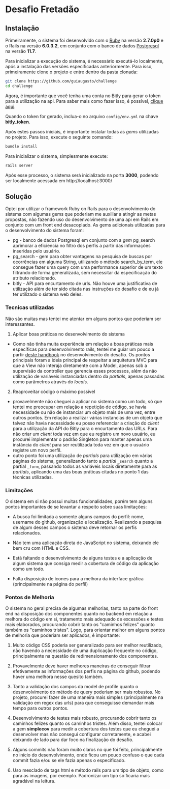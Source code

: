 # Desafio Fretadão

## Instalação

Primeiramente, o sistema foi desenvolvido com o [Ruby](https://rvm.io/) na versão **2.7.0p0** e o Rails na versão **6.0.3.2**, em conjunto com o banco de dados [Postgresql](https://www.postgresql.org/download/linux/debian/) na versão **11.7**.

Para inicializar a execução do sistema, é necessário executá-lo localmente, após a instalação das versões especificadas anteriormente. Para isso, primeiramente clone o projeto e entre dentro da pasta clonada:

```bash
git clone https://github.com/guiaugusto/challenge
cd challenge
```

Agora, é importante que você tenha uma conta no Bitly para gerar o token para a utilização na api. Para saber mais como fazer isso, é possível, [clique aqui](https://dev.bitly.com/v4/#section/Application-using-a-single-account).

Quando o token for gerado, inclua-o no arquivo ```config/env.yml``` na chave **bitly_token**.

Após estes passos iniciais, é importante instalar todas as _gems_ utilizadas no projeto. Para isso, execute o seguinte comando:

```bash
bundle install
```

Para inicializar o sistema, simplesmente execute:

```bash
rails server
```

Após esse processo, o sistema será inicializado na porta **3000**, podendo ser localmente acessada em http://localhost:3000/

## Solução

Optei por utilizar o framework Ruby on Rails para o desenvolvimento do sistema com algumas gems que poderiam me auxiliar a atingir as metas propostas, não fazendo uso do desenvolvimento de uma api em Rails em conjunto com um front end desacoplado. As gems adicionais utilizadas para o desenvolvimento do sistema foram:

* pg - banco de dados Postgresql em conjunto com a _gem_ pg_search aprimorar a eficiencia no filtro dos perfis a partir das informações inseridas pelo usuário.
* pg_search - gem para obter vantagens na pesquisa de buscas por ocorrências em alguma String, utilizando o método search_by_term, ele consegue fazer uma query com uma performance superior de um texto filtrando de forma generalizada, sem necessitar da especificação do atributo relacionado.
* bitly - API para encurtamento de urls. Não houve uma justificativa de utilização além de ter sido citada nas instruções do desafio e de eu já ter utilizado o sistema web deles.

### Tecnicas utilizadas

Não são muitas mas tentei me atentar em alguns pontos que poderiam ser interessantes.

1. Aplicar boas práticas no desenvolvimento do sistema

* Como não tinha muita experiência em relação a boas práticas mais específicas para desenvolvimento rails, tentei me guiar um pouco a partir [deste handbook](https://github.com/infinum/rails-handbook/blob/master/Development%20practices/__Other%20important%20guidelines.md) no desenvolvimento do desafio. Os pontos principais foram a ideia principal de respeitar a arquitetura MVC para que a View não interaja diretamente com a Model, apenas sob a supervisão da controller que gerencia esses processos, além da não utilização de variáveis instanciadas dentro da _partials_, apenas passadas como parâmetros através do _locals_.

2. Reaproveitar código o máximo possível

* provavelmente não cheguei a aplicar no sistema como um todo, só que tentei me preocupar em relação a repetição de código, se havia necessidade ou não de instanciar um objeto mais de uma vez, entre outros pontos. Em relação a realizar várias instancias de um objeto que talvez não havia necessidade eu posso referenciar a criação do _client_ para a utilização da API do Bitly para o encurtamento das URLs. Para não criar um _client_ toda vez em que eu registro um novo usuário, eu procurei implementar o padrão Singleton para manter apenas uma instância do _client_ para ser reutilizada toda vez em que o usuário registre um novo perfil.
* outro ponto foi uma utilização de _partials_ para utilização em várias páginas do sistema, generalizando tanto a _partial_ ```_search``` quanto a partial ```_form```, passando todos as variáveis locais diretamente para as _partials_, aplicando uma das boas práticas citadas no ponto 1 das técnicas utilizadas.

### Limitações

O sistema em si não possui muitas funcionalidades, porém tem alguns pontos importantes de se levantar a respeito sobre suas limitações:

* A busca foi limitada a somente alguns campos do perfil: nome, username do github, organização e localização. Realizando a pesquisa de algum desses campos o sistema deve retornar os perfis relacionados.

* Não tem uma aplicação direta de JavaScript no sistema, deixando ele bem cru com HTML e CSS.

* Está faltando o desenvolvimento de alguns testes e a aplicação de algum sistema que consiga medir a cobertura de código da aplicação como um todo.

* Falta disposição de ícones para a melhora da interface gráfica (principalmente na página do perfil)

### Pontos de Melhoria

O sistema no geral precisa de algumas melhorias, tanto na parte do front end na disposição dos componentes quanto no backend em relação a melhora do código em si, tratamento mais adequado de excessões e testes mais elaborados, procurando cobrir tanto os "caminhos felizes" quanto também os "caminhos tristes". Logo, para orientar melhor em alguns pontos de melhoria que poderiam ser aplicados, é importante:

1. Muito código CSS poderia ser generalizado para ser melhor reutilizado, não havendo a necessidade de uma duplicação frequente no código, principalmente na questão de redimensionamento dos componentes.

2. Provavelmente deve haver melhores maneiras de conseguir filtrar efetivamente as informações dos perfis na página do github, podendo haver uma melhora nesse quesito também.

3. Tanto a validação dos campos da model de profile quanto o desenvolvimento do método de query poderiam ser mais robustos. No projeto, procurei fazer de uma maneira mais simples (principalmente na validação em regex das urls) para que conseguisse demandar mais tempo para outros pontos.

4. Desenvolvimento de testes mais robusto, procurando cobrir tanto os caminhos felizes quanto os caminhos tristes. Além disso, tentei colocar a gem **simplecov** para medir a cobertura dos testes que eu cheguei a desenvolver mas não consegui configurar corretamente, e acabei deixando de lado para dar foco na finalização do desafio.

5. Alguns commits não foram muito claros no que foi feito, principalmente no início do desenvolvimento, onde ficou um pouco confuso o que cada commit fazia e/ou se ele fazia apenas o especificado.

6. Uso mesclado de tags html e método rails para um tipo de objeto, como para as imagens, por exemplo. Padronizar um tipo só ficaria mais agradável na leitura.